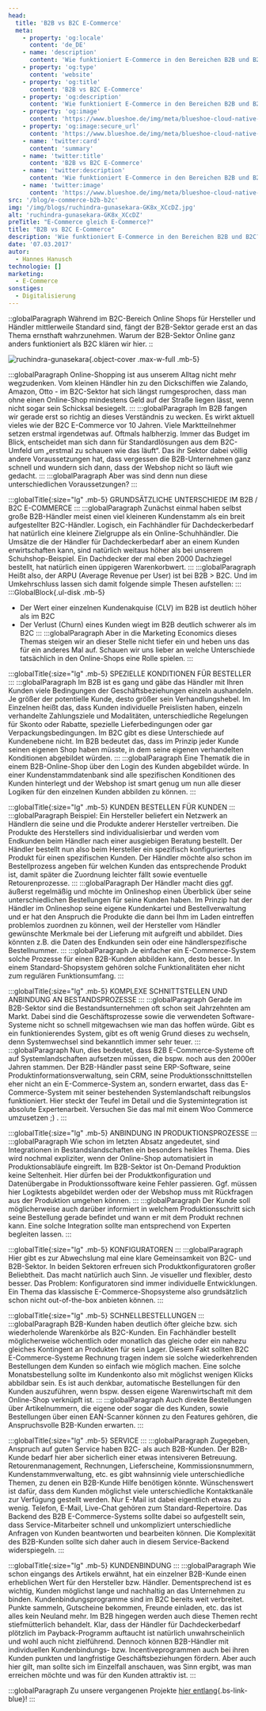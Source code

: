 ```yaml
---
head:
  title: 'B2B vs B2C E-Commerce'
  meta:
    - property: 'og:locale'
      content: 'de_DE'
    - name: 'description'
      content: 'Wie funktioniert E-Commerce in den Bereichen B2B und B2C? Wir erklären dir: ✅ Unterschiede ✅ Möglichkeiten ✅ Tipps & Tricks'
    - property: 'og:type'
      content: 'website'
    - property: 'og:title'
      content: 'B2B vs B2C E-Commerce'
    - property: 'og:description'
      content: 'Wie funktioniert E-Commerce in den Bereichen B2B und B2C? Wir erklären dir: ✅ Unterschiede ✅ Möglichkeiten ✅ Tipps & Tricks'
    - property: 'og:image'
      content: 'https://www.blueshoe.de/img/meta/blueshoe-cloud-native-devlopment.png'
    - property: 'og:image:secure_url'
      content: 'https://www.blueshoe.de/img/meta/blueshoe-cloud-native-devlopment.png'
    - name: 'twitter:card'
      content: 'summary'
    - name: 'twitter:title'
      content: 'B2B vs B2C E-Commerce'
    - name: 'twitter:description'
      content: 'Wie funktioniert E-Commerce in den Bereichen B2B und B2C? Wir erklären dir: ✅ Unterschiede ✅ Möglichkeiten ✅ Tipps & Tricks'
    - name: 'twitter:image'
      content: 'https://www.blueshoe.de/img/meta/blueshoe-cloud-native-devlopment.png'
src: '/blog/e-commerce-b2b-b2c'
img: '/img/blogs/ruchindra-gunasekara-GK8x_XCcDZ.jpg'
alt: 'ruchindra-gunasekara-GK8x_XCcDZ'
preTitle: "E-Commerce gleich E-Commerce?"
title: "B2B vs B2C E-Commerce"
description: 'Wie funktioniert E-Commerce in den Bereichen B2B und B2C? Wir erklären dir: ✅ Unterschiede ✅ Möglichkeiten ✅ Tipps & Tricks'
date: '07.03.2017'
autor:
  - Hannes Hanusch
technologie: []
marketing: 
  - E-Commerce
sonstiges: 
  - Digitalisierung
---
```

::globalParagraph
Während im B2C-Bereich Online Shops für Hersteller und Händler mittlerweile Standard sind, fängt der B2B-Sektor gerade erst an das Thema ernsthaft wahrzunehmen. Warum der B2B-Sektor Online ganz anders funktioniert als B2C klären wir hier.
::
<!--more-->

![ruchindra-gunasekara](/img/blogs/ruchindra-gunasekara-GK8x_XCcDZ.jpg){.object-cover .max-w-full .mb-5}

:::globalParagraph
Online-Shopping ist aus unserem Alltag nicht mehr wegzudenken. Vom kleinen Händler hin zu den Dickschiffen wie Zalando, Amazon, Otto - im B2C-Sektor hat sich längst rumgesprochen, dass man ohne einen Online-Shop mindestens Geld auf der Straße liegen lässt, wenn nicht sogar sein Schicksal besiegelt.
:::
:::globalParagraph
Im B2B fangen wir gerade erst so richtig an dieses Verständnis zu wecken. Es wirkt aktuell vieles wie der B2C E-Commerce vor 10 Jahren. Viele Marktteilnehmer setzen erstmal irgendetwas auf. Oftmals halbherzig. Immer das Budget im Blick, entscheidet man sich dann für Standardlösungen aus dem B2C-Umfeld um „erstmal zu schauen wie das läuft“. Das ihr Sektor dabei völlig andere Voraussetzungen hat, dass vergessen die B2B-Unternehmen ganz schnell und wundern sich dann, dass der Webshop nicht so läuft wie gedacht.
:::
:::globalParagraph
Aber was sind denn nun diese unterschiedlichen Voraussetzungen?
:::

:::globalTitle{:size="lg" .mb-5}
GRUNDSÄTZLICHE UNTERSCHIEDE IM B2B / B2C E-COMMERCE
:::
:::globalParagraph
Zunächst einmal haben selbst große B2B-Händler meist einen viel kleineren Kundenstamm als ein breit aufgestellter B2C-Händler. Logisch, ein Fachhändler für Dachdeckerbedarf hat natürlich eine kleinere Zielgruppe als ein Online-Schuhhändler. Die Umsätze die der Händler für Dachdeckerbedarf aber an einem Kunden erwirtschaften kann, sind natürlich weitaus höher als bei unserem Schuhshop-Beispiel. Ein Dachdecker der mal eben 2000 Dachziegel bestellt, hat natürlich einen üppigeren Warenkorbwert.
:::
:::globalParagraph
Heißt also, der ARPU (Average Revenue per User) ist bei B2B > B2C. Und im Umkehrschluss lassen sich damit folgende simple Thesen aufstellen:
:::
:::GlobalBlock{.ul-disk .mb-5}
- Der Wert einer einzelnen Kundenakquise (CLV) im B2B ist deutlich höher als im B2C
- Der Verlust (Churn) eines Kunden wiegt im B2B deutlich schwerer als im B2C
:::
:::globalParagraph
Aber in die Marketing Economics dieses Themas steigen wir an dieser Stelle nicht tiefer ein und heben uns das für ein anderes Mal auf. Schauen wir uns lieber an welche Unterschiede tatsächlich in den Online-Shops eine Rolle spielen.
:::

:::globalTitle{:size="lg" .mb-5}
SPEZIELLE KONDITIONEN FÜR BESTELLER
:::
:::globalParagraph
Im B2B ist es gang und gäbe das Händler mit Ihren Kunden viele Bedingungen der Geschäftsbeziehungen einzeln aushandeln. Je größer der potentielle Kunde, desto größer sein Verhandlungshebel. Im Einzelnen heißt das, dass Kunden individuelle Preislisten haben, einzeln verhandelte Zahlungsziele und Modalitäten, unterschiedliche Regelungen für Skonto oder Rabatte, spezielle Lieferbedingungen oder gar Verpackungsbedingungen. Im B2C gibt es diese Unterschiede auf Kundenebene nicht. Im B2B bedeutet das, dass im Prinzip jeder Kunde seinen eigenen Shop haben müsste, in dem seine eigenen verhandelten Konditionen abgebildet würden.
:::
:::globalParagraph
Eine Thematik die in einem B2B-Online-Shop über den Login des Kunden abgebildet würde. In einer Kundenstammdatenbank sind alle spezifischen Konditionen des Kunden hinterlegt und der Webshop ist smart genug um nun alle dieser Logiken für den einzelnen Kunden abbilden zu können.
:::

:::globalTitle{:size="lg" .mb-5}
KUNDEN BESTELLEN FÜR KUNDEN
:::
:::globalParagraph
Beispiel: Ein Hersteller beliefert ein Netzwerk an Händlern die seine und die Produkte anderer Hersteller vertreiben. Die Produkte des Herstellers sind individualisierbar und werden vom Endkunden beim Händler nach einer ausgiebigen Beratung bestellt. Der Händler bestellt nun also beim Hersteller ein spezifisch konfiguriertes Produkt für einen spezifischen Kunden. Der Händler möchte also schon im Bestellprozess angeben für welchen Kunden das entsprechende Produkt ist, damit später die Zuordnung leichter fällt sowie eventuelle Retourenprozesse.
:::
:::globalParagraph
Der Händler macht dies ggf. äußerst regelmäßig und möchte im Onlineshop einen Überblick über seine unterschiedlichen Bestellungen für seine Kunden haben. Im Prinzip hat der Händler im Onlineshop seine eigene Kundenkartei und Bestellverwaltung und er hat den Anspruch die Produkte die dann bei Ihm im Laden eintreffen problemlos zuordnen zu können, weil der Hersteller vom Händler gewünschte Merkmale bei der Lieferung mit aufgreift und abbildet. Dies könnten z.B. die Daten des Endkunden sein oder eine händlerspezifische Bestellnummer.
:::
:::globalParagraph
Je einfacher ein E-Commerce-System solche Prozesse für einen B2B-Kunden abbilden kann, desto besser. In einem Standard-Shopsystem gehören solche Funktionalitäten eher nicht zum regulären Funktionsumfang.
:::

:::globalTitle{:size="lg" .mb-5}
KOMPLEXE SCHNITTSTELLEN UND ANBINDUNG AN BESTANDSPROZESSE
:::
:::globalParagraph
Gerade im B2B-Sektor sind die Bestandsunternehmen oft schon seit Jahrzehnten am Markt. Dabei sind die Geschäftsprozesse sowie die verwendeten Software-Systeme nicht so schnell mitgewachsen wie man das hoffen würde. Gibt es ein funktionierendes System, gibt es oft wenig Grund dieses zu wechseln, denn Systemwechsel sind bekanntlich immer sehr teuer.
:::
:::globalParagraph
Nun, dies bedeutet, dass B2B E-Commerce-Systeme oft auf Systemlandschaften aufsetzen müssen, die bspw. noch aus den 2000er Jahren stammen. Der B2B-Händler passt seine ERP-Software, seine Produktinformationsverwaltung, sein CRM, seine Produktionsschnittstellen eher nicht an ein E-Commerce-System an, sondern erwartet, dass das E-Commerce-System mit seiner bestehenden Systemlandschaft reibungslos funktioniert. Hier steckt der Teufel im Detail und die Systemintegration ist absolute Expertenarbeit. Versuchen Sie das mal mit einem Woo Commerce umzusetzen ;) .
:::

:::globalTitle{:size="lg" .mb-5}
ANBINDUNG IN PRODUKTIONSPROZESSE
:::
:::globalParagraph
Wie schon im letzten Absatz angedeutet, sind Integrationen in Bestandslandschaften ein besonders heikles Thema. Dies wird nochmal expliziter, wenn der Online-Shop automatisiert in Produktionsabläufe eingreift. Im B2B-Sektor ist On-Demand Produktion keine Seltenheit. Hier dürfen bei der Produktkonfiguration und Datenübergabe in Produktionssoftware keine Fehler passieren. Ggf. müssen hier Logiktests abgebildet werden oder der Webshop muss mit Rückfragen aus der Produktion umgehen können.
:::
:::globalParagraph
Der Kunde soll möglicherweise auch darüber informiert in welchem Produktionsschritt sich seine Bestellung gerade befindet und wann er mit dem Produkt rechnen kann. Eine solche Integration sollte man entsprechend von Experten begleiten lassen.
:::

:::globalTitle{:size="lg" .mb-5}
KONFIGURATOREN
:::
:::globalParagraph
Hier gibt es zur Abwechslung mal eine klare Gemeinsamkeit von B2C- und B2B-Sektor. In beiden Sektoren erfreuen sich Produktkonfiguratoren großer Beliebtheit. Das macht natürlich auch Sinn. Je visueller und flexibler, desto besser. Das Problem: Konfiguratoren sind immer individuelle Entwicklungen. Ein Thema das klassische E-Commerce-Shopsysteme also grundsätzlich schon nicht out-of-the-box anbieten können.
:::

:::globalTitle{:size="lg" .mb-5}
SCHNELLBESTELLUNGEN
:::
:::globalParagraph
B2B-Kunden haben deutlich öfter gleiche bzw. sich wiederholende Warenkörbe als B2C-Kunden. Ein Fachhändler bestellt möglicherweise wöchentlich oder monatlich das gleiche oder ein nahezu gleiches Kontingent an Produkten für sein Lager. Diesem Fakt sollten B2C E-Commerce-Systeme Rechnung tragen indem sie solche wiederkehrenden Bestellungen dem Kunden so einfach wie möglich machen. Eine solche Monatsbestellung sollte im Kundenkonto also mit möglichst wenigen Klicks abbildbar sein. Es ist auch denkbar, automatische Bestellungen für den Kunden auszuführen, wenn bspw. dessen eigene Warenwirtschaft mit dem Online-Shop verknüpft ist.
:::
:::globalParagraph
Auch direkte Bestellungen über Artikelnummern, die eigene oder sogar die des Kunden, sowie Bestellungen über einen EAN-Scanner können zu den Features gehören, die Anspruchsvolle B2B-Kunden erwarten.
:::

:::globalTitle{:size="lg" .mb-5}
SERVICE
:::
:::globalParagraph
Zugegeben, Anspruch auf guten Service haben B2C- als auch B2B-Kunden. Der B2B-Kunde bedarf hier aber sicherlich einer etwas intensiveren Betreuung. Retourenmanagement, Rechnungen, Lieferscheine, Kommissionsnummern, Kundenstammverwaltung, etc. es gibt wahnsinnig viele unterschiedliche Themen, zu denen ein B2B-Kunde Hilfe benötigen könnte. Wünschenswert ist dafür, dass dem Kunden möglichst viele unterschiedliche Kontaktkanäle zur Verfügung gestellt werden. Nur E-Mail ist dabei eigentlich etwas zu wenig. Telefon, E-Mail, Live-Chat gehören zum Standard-Repertoire. Das Backend des B2B E-Commerce-Systems sollte dabei so aufgestellt sein, dass Service-Mitarbeiter schnell und unkompliziert unterschiedliche Anfragen von Kunden beantworten und bearbeiten können. Die Komplexität des B2B-Kunden sollte sich daher auch in diesem Service-Backend widerspiegeln.
:::

:::globalTitle{:size="lg" .mb-5}
KUNDENBINDUNG
:::
:::globalParagraph
Wie schon eingangs des Artikels erwähnt, hat ein einzelner B2B-Kunde einen erheblichen Wert für den Hersteller bzw. Händler. Dementsprechend ist es wichtig, Kunden möglichst lange und nachhaltig an das Unternehmen zu binden. Kundenbindungsprogramme sind im B2C bereits weit verbreitet. Punkte sammeln, Gutscheine bekommen, Freunde einladen, etc. das ist alles kein Neuland mehr. Im B2B hingegen werden auch diese Themen recht stiefmütterlich behandelt. Klar, dass der Händler für Dachdeckerbedarf plötzlich im Payback-Programm auftaucht ist natürlich unwahrscheinlich und wohl auch nicht zielführend. Dennoch können B2B-Händler mit individuellen Kundenbindungs- bzw. Incentiveprogrammen auch bei ihren Kunden punkten und langfristige Geschäftsbeziehungen fördern. Aber auch hier gilt, man sollte sich im Einzelfall anschauen, was Sinn ergibt, was man erreichen möchte und was für den Kunden attraktiv ist.
:::

:::globalParagraph
Zu unsere vergangenen Projekte [hier entlang](/projekte/){.bs-link-blue}!
:::